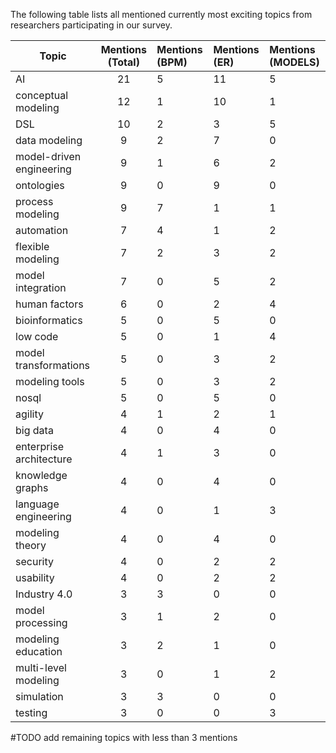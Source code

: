 The following table lists all mentioned currently most exciting topics from researchers participating in our survey.

| Topic | Mentions (Total) | Mentions (BPM) |  Mentions (ER)  | Mentions (MODELS) 
|-------|:--------:|:----------|:----------|:----------|
| AI | 21  |5 | 11 | 5
| conceptual modeling | 12  |1 | 10 | 1
| DSL | 10  |2 | 3 | 5
| data modeling | 9  |2 | 7 | 0
| model-driven engineering | 9  |1 | 6 | 2
| ontologies | 9  |0 | 9 | 0
| process modeling | 9  |7 | 1 | 1
| automation | 7  |4 | 1 | 2
| flexible modeling | 7  |2 | 3 | 2
| model integration | 7  |0 | 5 | 2
| human factors | 6  |0 | 2 | 4
| bioinformatics | 5  |0 | 5 | 0
| low code | 5  |0 | 1 | 4
| model transformations | 5 | 0 | 3 | 2
| modeling tools | 5 | 0 | 3 | 2
| nosql | 5  |0 | 5 | 0
| agility | 4  |1 | 2 | 1
| big data | 4  |0 | 4 | 0
| enterprise architecture | 4  |1 | 3 | 0
| knowledge graphs | 4  |0 | 4 | 0
| language engineering | 4  |0 | 1 | 3
| modeling theory | 4  |0 | 4 | 0
| security | 4  |0 | 2 | 2
| usability | 4  |0 | 2 | 2
| Industry 4.0 | 3  |3 | 0 | 0
| model processing | 3  |1 | 2 | 0
| modeling education | 3  |2 | 1 | 0
| multi-level modeling | 3  |0 | 1 | 2
| simulation | 3  |3 | 0 | 0
| testing | 3  |0 | 0 | 3

#TODO add remaining topics with less than 3 mentions
